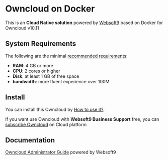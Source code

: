 # Owncloud on Docker  

This is an **Cloud Native solution** powered by [Websoft9](https://www.websoft9.com) based on Docker for Owncloud v10.11

## System Requirements

The following are the minimal [recommended requirements](https://doc.owncloud.com/server/10.8/admin_manual/installation/docker/):

* **RAM**: 4 GB or more
* **CPU**: 2 cores or higher
* **Disk**: at least 1 GB of free space
* **bandwidth**: more fluent experience over 100M  

## Install

You can install this Owncloud by [How to use it?](https://github.com/Websoft9/docker-library#how-to-use-it).   

If you want use Owncloud with **Websoft9 Business Support** free, you can [subscribe Owncloud](https://www.websoft9.com/apps) on Cloud platform

## Documentation

[Owncloud Administrator Guide](https://support.websoft9.com/docs/owncloud) powered by Websoft9
